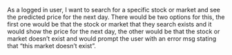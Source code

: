 As a logged in user, I want to search for a specific stock or market and see the predicted price for the next day. There would be two options for this, the first one would be that the stock or market that they search exists and it would show the price for the next day, the other would be that the stock or market doesn’t exist and would prompt the user with an error msg stating that “this market doesn’t exist”.
